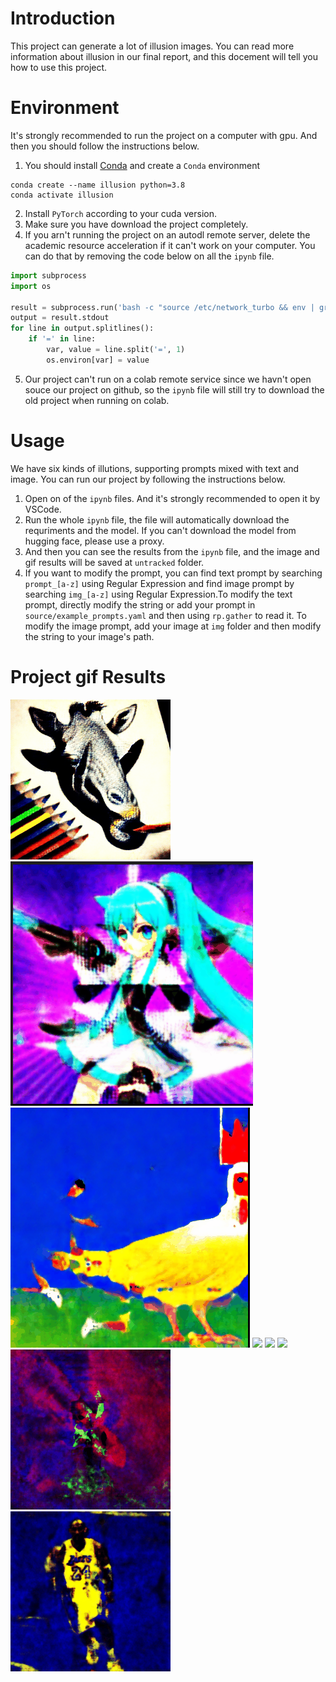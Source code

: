 # Introduction
This project can generate a lot of illusion images. You can read more information about illusion in our final report, and this docement will tell you how to use this project.
# Environment
It's strongly recommended to run the project on a computer with gpu. And then you should follow the instructions below.  
1. You should install [Conda](https://www.anaconda.com/) and create a `Conda` environment
```
conda create --name illusion python=3.8
conda activate illusion
```
2. Install `PyTorch` according to your cuda version.
3. Make sure you have download the project completely.  
4. If you arn't running the project on an autodl remote server, delete the academic resource acceleration if it can't work on your computer. You can do that by removing the code below on all the `ipynb` file.
``` python
import subprocess
import os

result = subprocess.run('bash -c "source /etc/network_turbo && env | grep proxy"', shell=True, capture_output=True, text=True)
output = result.stdout
for line in output.splitlines():
    if '=' in line:
        var, value = line.split('=', 1)
        os.environ[var] = value
```
5. Our project can't run on a colab remote service since we havn't open souce our project on github, so the `ipynb` file will still try to download the old project when running on colab.
# Usage
We have six kinds of illutions, supporting prompts mixed with text and image. You can run our project by following the instructions below.
1. Open on of the `ipynb` files. And it's strongly recommended to open it by VSCode.
1. Run the whole `ipynb` file, the file will automatically download the requriments and the model. If you can't download the model from hugging face, please use a proxy.
1. And then you can see the results from the `ipynb` file, and the image and gif results will be saved at `untracked` folder.
1. If you want to modify the prompt, you can find text prompt by searching `prompt_[a-z]` using Regular Expression and find image prompt by searching `img_[a-z]` using Regular Expression.To modify the text prompt, directly modify the string or add your prompt in `source/example_prompts.yaml` and then using `rp.gather` to read it. To modify the image prompt, add your image at `img` folder and then modify the string to your image's path.
# Project gif Results
![](./assets/flippy.gif)
![](./assets/twist_1.gif)
![](./assets/twist_2.gif)
![](./assets/hidden_1.gif)
![](./assets/hidden_2.gif)
![](./assets/overlay_1.gif)
![](./assets/overlay_2.gif)
![](./assets/overlay_3.gif)